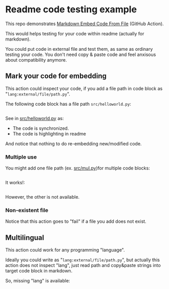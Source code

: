 # Readme code testing example

This repo demonstrates [Markdown Embed Code From File](https://github.com/marketplace/actions/markdown-embed-code-from-file) (GitHub Action).

This would helps testing for your code within readme (actually for markdown).

You could put code in external file and test them, as same as ordinary testing your code. You don't need copy & paste code and feel anxisous about compatibility anymore.

## Mark your code for embedding

This action could inspect your code, if you add a file path in code block as "```lang:external/file/path.py```".

The following code block has a file path `src/helloworld.py`:

```python:src/helloworld.py

```

See in [src/helloworld.py]() as:

* The code is synchronized.
* The code is highlighting in readme

And notice that nothing to do re-embedding new/modified code.

### Multiple use

You might add one file path (ex. [src/mul.py]())for multiple code blocks:

```py:src/mul.py

```

It works!:

```py:src/mul.py

```

However, the other is not available.

### Non-existent file

Notice that this action goes to "fail" if a file you add does not exist.

## Multilingual

This action could work for any programming "language".

Ideally you could write as "```lang:external/file/path.py```", but actually this action does not inspect "lang", just read path and copy&paste strings into target code block in markdown.

So, missing "lang" is available:

```:src/helloworld.sh

```

